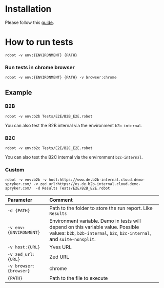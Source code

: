# Installation

Please follow this [guide](https://spryker.atlassian.net/wiki/spaces/PS/pages/1488748622/Automation+-+Installation+instruction+and+Tools).

# How to run tests

`robot -v env:{ENVIRONMENT} {PATH}`

### Run tests in chrome browser

`robot -v env:{ENVIRONMENT} {PATH} -v browser:chrome`

## Example

### B2B

`robot -v env:b2b Tests/E2E/B2B_E2E.robot`

You can also test the B2B internal via the environment `b2b-internal`.

### B2C

`robot -v env:b2c Tests/E2E/B2C_E2E.robot`

You can also test the B2C internal via the environment `b2c-internal`.

### Custom

`robot -v env:b2b -v host:https://www.de.b2b-internal.cloud.demo-spryker.com/ -v zed_url:https://os.de.b2b-internal.cloud.demo-spryker.com/  -d Results Tests/E2E/B2B_E2E.robot`

| Parameter | Comment |
|:--- |:--- |
| `-d {PATH}` | Path to the folder to store the run report. Like `Results` |
| `-v env:{ENVIRONMENT}` | Environment variable. Demo in tests will depend on this variable value. Possible values: `b2b`, `b2b-internal`, `b2c`, `b2c-internal`, and `suite-nonsplit`. |
| `-v host:{URL}` | Yves URL |
| `-v zed_url:{URL}` | Zed URL |
| `-v browser:{browser}` | chrome |
| `{PATH}` | Path to the file to execute |
